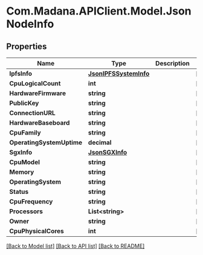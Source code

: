 
# Com.Madana.APIClient.Model.JsonNodeInfo

## Properties

Name | Type | Description | Notes
------------ | ------------- | ------------- | -------------
**IpfsInfo** | [**JsonIPFSSystemInfo**](JsonIPFSSystemInfo.md) |  | [optional] 
**CpuLogicalCount** | **int** |  | [optional] 
**HardwareFirmware** | **string** |  | [optional] 
**PublicKey** | **string** |  | [optional] 
**ConnectionURL** | **string** |  | [optional] 
**HardwareBaseboard** | **string** |  | [optional] 
**CpuFamily** | **string** |  | [optional] 
**OperatingSystemUptime** | **decimal** |  | [optional] 
**SgxInfo** | [**JsonSGXInfo**](JsonSGXInfo.md) |  | [optional] 
**CpuModel** | **string** |  | [optional] 
**Memory** | **string** |  | [optional] 
**OperatingSystem** | **string** |  | [optional] 
**Status** | **string** |  | [optional] 
**CpuFrequency** | **string** |  | [optional] 
**Processors** | **List&lt;string&gt;** |  | [optional] 
**Owner** | **string** |  | [optional] 
**CpuPhysicalCores** | **int** |  | [optional] 

[[Back to Model list]](../README.md#documentation-for-models)
[[Back to API list]](../README.md#documentation-for-api-endpoints)
[[Back to README]](../README.md)

